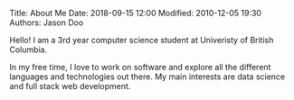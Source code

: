Title: About Me
Date: 2018-09-15 12:00
Modified: 2010-12-05 19:30
Authors: Jason Doo

Hello! I am a 3rd year computer science student at Univeristy of British Columbia.

In my free time, I love to work on software and explore all the different languages and technologies out there. My main interests are data science and full stack web development.
